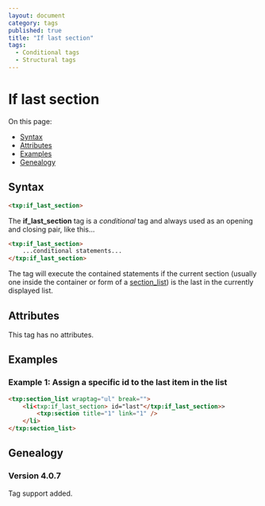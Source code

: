 ```yaml
---
layout: document
category: tags
published: true
title: "If last section"
tags:
  - Conditional tags
  - Structural tags
---
```


# If last section

On this page:

* [Syntax](#user-content-syntax)
* [Attributes](#user-content-attributes)
* [Examples](#user-content-examples)
* [Genealogy](#user-content-genealogy)

## Syntax

~~~ html
<txp:if_last_section>
~~~

The **if_last_section** tag is a *conditional* tag and always used as an opening and closing pair, like this...

~~~ html
<txp:if_last_section>
    ...conditional statements...
</txp:if_last_section>
~~~

The tag will execute the contained statements if the current section (usually one inside the container or form of a [section_list](section-list)) is the last in the currently displayed list.

## Attributes

This tag has no attributes.

## Examples

### Example 1: Assign a specific id to the last item in the list

~~~ html
<txp:section_list wraptag="ul" break="">
    <li<txp:if_last_section> id="last"</txp:if_last_section>>
        <txp:section title="1" link="1" />
    </li>
</txp:section_list>
~~~

## Genealogy

### Version 4.0.7

Tag support added.
